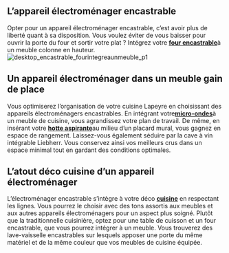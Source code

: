 ## L’appareil électroménager encastrable
Opter pour un appareil électroménager encastrable, c’est avoir plus de liberté quant à sa disposition. Vous voulez éviter de vous baisser pour ouvrir la porte du four et sortir votre plat ? Intégrez votre [**four encastrable**](/fours-CCN0101)[](/four-encastrable-compact-vapeur-approuve-par-frederic-anton-FPC366031)à un meuble colonne en hauteur.
![desktop_encastrable_fourintegreaunmeuble_p1](//statics.lapeyre.fr/img/contrib/2bdd4da300204798/desktop_encastrable_fourintegreaunmeuble_p1.jpg)
## Un appareil électroménager dans un meuble gain de place
Vous optimiserez l’organisation de votre cuisine Lapeyre en choisissant des appareils électroménagers encastrables. En intégrant votre[](/micro-ondes-electrolux-pose-libre-FPC3023240)[**micro-ondes**](/fours-micro-ondes-CCN0095)[](/micro-ondes-electrolux-pose-libre-FPC3023240)à un meuble de cuisine, vous agrandissez votre plan de travail. De même, en insérant votre [**hotte aspirante**](/hottes-CCN0102)[](/hottes-CCN0102)au milieu d’un placard mural, vous gagnez en espace de rangement. Laissez-vous également séduire par la cave à vin intégrable Liebherr. Vous conservez ainsi vos meilleurs crus dans un espace minimal tout en gardant des conditions optimales.
## L’atout déco cuisine d’un appareil électroménager
L’électroménager encastrable s’intègre à votre déco **[cuisine](/cuisine-CCU0001)** en respectant les lignes. Vous pourrez le choisir avec des tons assortis aux meubles et aux autres appareils électroménagers pour un aspect plus soigné.
Plutôt que la traditionnelle cuisinière, optez pour une table de cuisson et un four encastrable, que vous pourrez intégrer à un meuble. Vous trouverez des lave-vaisselle encastrables sur lesquels apposer une porte du même matériel et de la même couleur que vos meubles de cuisine équipée.